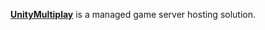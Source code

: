 [**UnityMultiplay**](https://unity.com/products/game-server-hosting) is a managed game server hosting solution.
